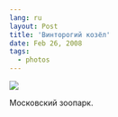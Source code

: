 ```yaml
---
lang: ru
layout: Post
title: 'Винторогий козёл'
date: Feb 26, 2008
tags:
  - photos
---
```


![](/images/blog/sapegin-artem-20d-2008-02-24-473-7303.jpg)

Московский зоопарк.
